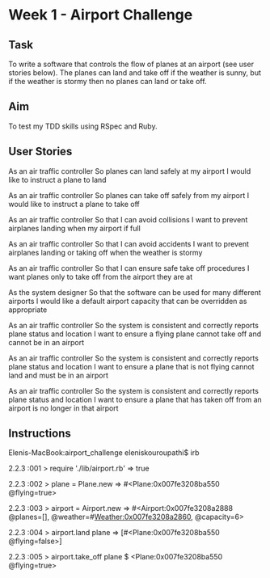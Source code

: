 Week 1 - Airport Challenge
=================

Task
---------
To write a software that controls the flow of planes at an airport (see user stories below). The planes can land and take off if the weather is sunny, but if the weather is stormy then no planes can land or take off. 

Aim
---------

To test my TDD skills using RSpec and Ruby. 


User Stories
---------

As an air traffic controller
So planes can land safely at my airport
I would like to instruct a plane to land

As an air traffic controller
So planes can take off safely from my airport
I would like to instruct a plane to take off

As an air traffic controller
So that I can avoid collisions
I want to prevent airplanes landing when my airport if full

As an air traffic controller
So that I can avoid accidents
I want to prevent airplanes landing or taking off when the weather is stormy

As an air traffic controller
So that I can ensure safe take off procedures
I want planes only to take off from the airport they are at

As the system designer
So that the software can be used for many different airports
I would like a default airport capacity that can be overridden as appropriate

As an air traffic controller
So the system is consistent and correctly reports plane status and location
I want to ensure a flying plane cannot take off and cannot be in an airport

As an air traffic controller
So the system is consistent and correctly reports plane status and location
I want to ensure a plane that is not flying cannot land and must be in an airport

As an air traffic controller
So the system is consistent and correctly reports plane status and location
I want to ensure a plane that has taken off from an airport is no longer in that airport

Instructions
---------

Elenis-MacBook:airport_challenge eleniskouroupathi$ irb

2.2.3 :001 > require './lib/airport.rb'
=> true 

2.2.3 :002 > plane = Plane.new
=> #<Plane:0x007fe3208ba550 @flying=true> 

2.2.3 :003 > airport = Airport.new
=> #<Airport:0x007fe3208a2888 @planes=[], @weather=#<Weather:0x007fe3208a2860>, @capacity=6> 

2.2.3 :004 > airport.land plane
=> [#<Plane:0x007fe3208ba550 @flying=false>] 

2.2.3 :005 > airport.take_off plane
$ <Plane:0x007fe3208ba550 @flying=true>
